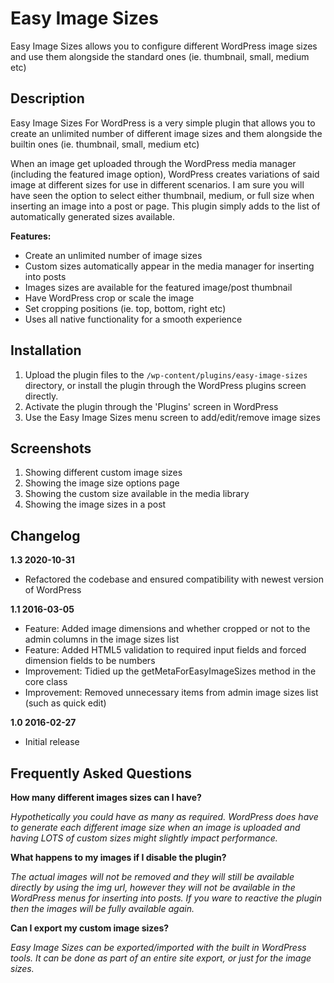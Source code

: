 # Easy Image Sizes

Easy Image Sizes allows you to configure different WordPress image sizes and use them alongside the standard ones (ie. thumbnail, small, medium etc)

## Description
Easy Image Sizes For WordPress is a very simple plugin that allows you to create an unlimited number of different image sizes and them alongside the builtin ones (ie. thumbnail, small, medium etc)

When an image get uploaded through the WordPress media manager (including the featured image option), WordPress creates variations of said image at different sizes for use in different scenarios. I am sure you will have seen the option to select either thumbnail, medium, or full size when inserting an image into a post or page. This plugin simply adds to the list of automatically generated sizes available.

**Features:**

* Create an unlimited number of image sizes
* Custom sizes automatically appear in the media manager for inserting into posts
* Images sizes are available for the featured image/post thumbnail
* Have WordPress crop or scale the image
* Set cropping positions (ie. top, bottom, right etc)
* Uses all native functionality for a smooth experience

## Installation
1. Upload the plugin files to the `/wp-content/plugins/easy-image-sizes` directory, or install the plugin through the WordPress plugins screen directly.
1. Activate the plugin through the \'Plugins\' screen in WordPress
1. Use the Easy Image Sizes menu screen to add/edit/remove image sizes

## Screenshots
1. Showing different custom image sizes
2. Showing the image size options page
3. Showing the custom size available in the media library
4. Showing the image sizes in a post

## Changelog

**1.3 2020-10-31**

* Refactored the codebase and ensured compatibility with newest version of WordPress

**1.1 2016-03-05**

* Feature: Added image dimensions and whether cropped or not to the admin columns in the image sizes list
* Feature: Added HTML5 validation to required input fields and forced dimension fields to be numbers
* Improvement: Tidied up the getMetaForEasyImageSizes method in the core class
* Improvement: Removed unnecessary items from admin image sizes list (such as quick edit) 

**1.0 2016-02-27**

* Initial release

## Frequently Asked Questions
**How many different images sizes can I have?**

*Hypothetically you could have as many as required. WordPress does have to generate each different image size when an image is uploaded and having LOTS of custom sizes might slightly impact performance.*

**What happens to my images if I disable the plugin?**

*The actual images will not be removed and they will still be available directly by using the img url, however they will not be available in the WordPress menus for inserting into posts. If you ware to reactive the plugin then the images will be fully available again.*

**Can I export my custom image sizes?**

*Easy Image Sizes can be exported/imported with the built in WordPress tools. It can be done as part of an entire site export, or just for the image sizes.*